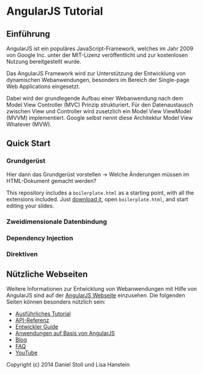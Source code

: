 AngularJS Tutorial
=================

## Einführung 

AngularJS ist ein populäres JavaScript-Framework, welches im Jahr 2009 von Google Inc. unter der MIT-Lizenz veröffentlicht und zur kostenlosen Nutzung bereitgestellt wurde. 

Das AngularJS Framework wird zur Unterstützung der Entwicklung von dynamischen Webanwendungen, besonders im Bereich der Single-page Web Applications eingesetzt. 

Dabei wird der grundlegende Aufbau einer Webanwendung nach dem Model View Controller (MVC) Prinzip strukturiert. Für den Datenaustausch zwischen View und Controller wird zusetzlich ein Model View ViewModel (MVVM) implementiert. Google selbst nennt diese Architektur Model View Whatever (MVW).

## Quick Start

### Grundgerüst

Hier dann das Grundgerüst vorstellen -> Welche Änderungen müssen im HTML-Dokument gemacht werden?

This repository includes a `boilerplate.html` as a starting point, with all the extensions included. Just [download it](https://github.com/imakewebthings/deck.js/archive/latest.zip), open `boilerplate.html`, and start editing your slides.

### Zweidimensionale Datenbindung

### Dependency Injection

### Direktiven

## Nützliche Webseiten

Weitere Informationen zur Entwicklung von Webanwendungen mit Hilfe von AngularJS sind auf der [AngularJS Webseite](https://angularjs.org/) einzusehen.
Die folgenden Seiten können besonders nützlich sein:

- [Ausführliches Tutorial](https://docs.angularjs.org/tutorial)
- [API-Referenz](https://docs.angularjs.org/api)
- [Entwickler Guide](https://docs.angularjs.org/guide)
- [Anwendungen auf Basis von AngularJS](https://builtwith.angularjs.org/)
- [Blog](http://blog.angularjs.org/)
- [FAQ](https://docs.angularjs.org/misc/faq)
- [YouTube](https://www.youtube.com/user/angularjs)


Copyright (c) 2014 Daniel Stoll und Lisa Hanstein

